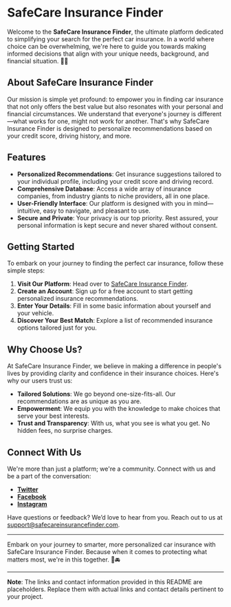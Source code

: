 # SafeCare Insurance Finder

Welcome to the **SafeCare Insurance Finder**, the ultimate platform dedicated to simplifying your search for the perfect car insurance. In a world where choice can be overwhelming, we're here to guide you towards making informed decisions that align with your unique needs, background, and financial situation. 🚗💖

## About SafeCare Insurance Finder

Our mission is simple yet profound: to empower you in finding car insurance that not only offers the best value but also resonates with your personal and financial circumstances. We understand that everyone's journey is different—what works for one, might not work for another. That's why SafeCare Insurance Finder is designed to personalize recommendations based on your credit score, driving history, and more.

## Features

- **Personalized Recommendations**: Get insurance suggestions tailored to your individual profile, including your credit score and driving record.
- **Comprehensive Database**: Access a wide array of insurance companies, from industry giants to niche providers, all in one place.
- **User-Friendly Interface**: Our platform is designed with you in mind—intuitive, easy to navigate, and pleasant to use.
- **Secure and Private**: Your privacy is our top priority. Rest assured, your personal information is kept secure and never shared without consent.

## Getting Started

To embark on your journey to finding the perfect car insurance, follow these simple steps:

1. **Visit Our Platform**: Head over to [SafeCare Insurance Finder](#).
2. **Create an Account**: Sign up for a free account to start getting personalized insurance recommendations.
3. **Enter Your Details**: Fill in some basic information about yourself and your vehicle.
4. **Discover Your Best Match**: Explore a list of recommended insurance options tailored just for you.

## Why Choose Us?

At SafeCare Insurance Finder, we believe in making a difference in people's lives by providing clarity and confidence in their insurance choices. Here's why our users trust us:

- **Tailored Solutions**: We go beyond one-size-fits-all. Our recommendations are as unique as you are.
- **Empowerment**: We equip you with the knowledge to make choices that serve your best interests.
- **Trust and Transparency**: With us, what you see is what you get. No hidden fees, no surprise charges.

## Connect With Us

We're more than just a platform; we're a community. Connect with us and be a part of the conversation:

- **[Twitter](#)**
- **[Facebook](#)**
- **[Instagram](#)**

Have questions or feedback? We’d love to hear from you. Reach out to us at support@safecareinsurancefinder.com.

---

Embark on your journey to smarter, more personalized car insurance with SafeCare Insurance Finder. Because when it comes to protecting what matters most, we're in this together. 💪🚘

---

**Note**: The links and contact information provided in this README are placeholders. Replace them with actual links and contact details pertinent to your project.
